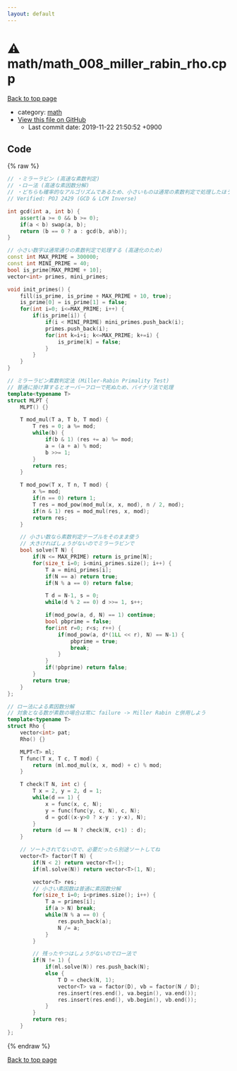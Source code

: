 ```yaml
---
layout: default
---
```


<!-- mathjax config similar to math.stackexchange -->
<script type="text/javascript" async
  src="https://cdnjs.cloudflare.com/ajax/libs/mathjax/2.7.5/MathJax.js?config=TeX-MML-AM_CHTML">
</script>
<script type="text/x-mathjax-config">
  MathJax.Hub.Config({
    TeX: { equationNumbers: { autoNumber: "AMS" }},
    tex2jax: {
      inlineMath: [ ['$','$'] ],
      processEscapes: true
    },
    "HTML-CSS": { matchFontHeight: false },
    displayAlign: "left",
    displayIndent: "2em"
  });
</script>

<script type="text/javascript" src="https://cdnjs.cloudflare.com/ajax/libs/jquery/3.4.1/jquery.min.js"></script>
<script src="https://cdn.jsdelivr.net/npm/jquery-balloon-js@1.1.2/jquery.balloon.min.js" integrity="sha256-ZEYs9VrgAeNuPvs15E39OsyOJaIkXEEt10fzxJ20+2I=" crossorigin="anonymous"></script>
<script type="text/javascript" src="../../assets/js/copy-button.js"></script>
<link rel="stylesheet" href="../../assets/css/copy-button.css" />


# :warning: math/math_008_miller_rabin_rho.cpp
<a href="../../index.html">Back to top page</a>

* category: <a href="../../index.html#7e676e9e663beb40fd133f5ee24487c2">math</a>
* <a href="{{ site.github.repository_url }}/blob/master/math/math_008_miller_rabin_rho.cpp">View this file on GitHub</a>
    - Last commit date: 2019-11-22 21:50:52 +0900




## Code
{% raw %}
```cpp
// ・ミラーラビン (高速な素数判定)
// ・ロー法 (高速な素因数分解)
// ・どちらも確率的なアルゴリズムであるため、小さいものは通常の素数判定で処理したほうが確実
// Verified: POJ 2429 (GCD & LCM Inverse)

int gcd(int a, int b) {
    assert(a >= 0 && b >= 0);
    if(a < b) swap(a, b);
    return (b == 0 ? a : gcd(b, a%b));
}

// 小さい数字は通常通りの素数判定で処理する (高速化のため)
const int MAX_PRIME = 300000;
const int MINI_PRIME = 40;
bool is_prime[MAX_PRIME + 10];
vector<int> primes, mini_primes;

void init_primes() {
    fill(is_prime, is_prime + MAX_PRIME + 10, true);
    is_prime[0] = is_prime[1] = false;
    for(int i=0; i<=MAX_PRIME; i++) {
        if(is_prime[i]) {
            if(i < MINI_PRIME) mini_primes.push_back(i);
            primes.push_back(i);
            for(int k=i+i; k<=MAX_PRIME; k+=i) {
                is_prime[k] = false;
            }
        }
    }
}

// ミラーラビン素数判定法 (Miller-Rabin Primality Test)
// 普通に掛け算するとオーバーフローで死ぬため、バイナリ法で処理
template<typename T>
struct MLPT {
    MLPT() {}

    T mod_mul(T a, T b, T mod) {
        T res = 0; a %= mod;
        while(b) {
            if(b & 1) (res += a) %= mod;
            a = (a + a) % mod;
            b >>= 1;
        }
        return res;
    }

    T mod_pow(T x, T n, T mod) {
        x %= mod;
        if(n == 0) return 1;
        T res = mod_pow(mod_mul(x, x, mod), n / 2, mod);
        if(n & 1) res = mod_mul(res, x, mod);
        return res;
    }

    // 小さい数なら素数判定テーブルをそのまま使う
    // 大きければしょうがないのでミラーラビンで
    bool solve(T N) {
        if(N <= MAX_PRIME) return is_prime[N];
        for(size_t i=0; i<mini_primes.size(); i++) {
            T a = mini_primes[i];
            if(N == a) return true;
            if(N % a == 0) return false;

            T d = N-1, s = 0;
            while(d % 2 == 0) d >>= 1, s++;

            if(mod_pow(a, d, N) == 1) continue;
            bool pbprime = false;
            for(int r=0; r<s; r++) {
                if(mod_pow(a, d*(1LL << r), N) == N-1) {
                    pbprime = true;
                    break;
                }
            }
            if(!pbprime) return false;
        }
        return true;
    }
};

// ロー法による素因数分解
// 対象となる数が素数の場合は常に failure -> Miller Rabin と併用しよう
template<typename T>
struct Rho {
    vector<int> pat;
    Rho() {}

    MLPT<T> ml;
    T func(T x, T c, T mod) {
        return (ml.mod_mul(x, x, mod) + c) % mod;
    }

    T check(T N, int c) {
        T x = 2, y = 2, d = 1;
        while(d == 1) {
            x = func(x, c, N);
            y = func(func(y, c, N), c, N);
            d = gcd((x-y>0 ? x-y : y-x), N);
        }
        return (d == N ? check(N, c+1) : d);
    }

    // ソートされてないので、必要だったら別途ソートしてね
    vector<T> factor(T N) {
        if(N < 2) return vector<T>();
        if(ml.solve(N)) return vector<T>(1, N);

        vector<T> res;
        // 小さい素因数は普通に素因数分解
        for(size_t i=0; i<primes.size(); i++) {
            T a = primes[i];
            if(a > N) break;
            while(N % a == 0) {
                res.push_back(a);
                N /= a;
            }
        }

        // 残ったやつはしょうがないのでロー法で
        if(N != 1) {
            if(ml.solve(N)) res.push_back(N);
            else {
                T D = check(N, 1);
                vector<T> va = factor(D), vb = factor(N / D);
                res.insert(res.end(), va.begin(), va.end());
                res.insert(res.end(), vb.begin(), vb.end());
            }
        }
        return res;
    }
};
```
{% endraw %}

<a href="../../index.html">Back to top page</a>


